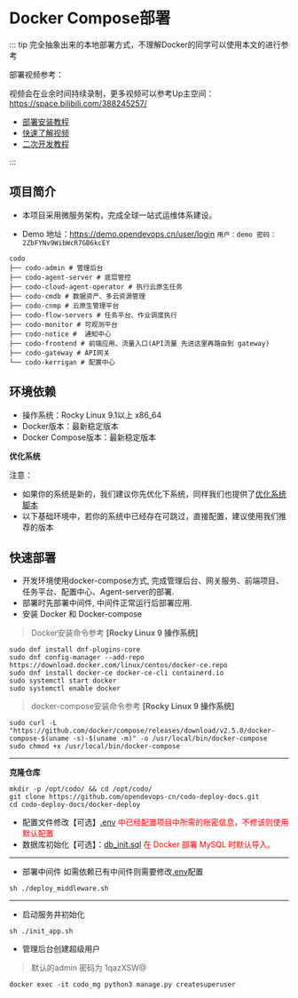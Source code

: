# Docker Compose部署

::: tip
完全抽象出来的本地部署方式，不理解Docker的同学可以使用本文的进行参考

部署视频参考：

视频会在业余时间持续录制，更多视频可以参考Up主空间：https://space.bilibili.com/388245257/

- [部署安装教程](https://www.bilibili.com/video/BV1BL4y1a7TU/)
- [快速了解视频](https://www.bilibili.com/video/BV1rp4y1v7fa/)
- [二次开发教程](https://www.bilibili.com/video/BV1Sy4y137md/)

:::

## 项目简介

- 本项目采用微服务架构，完成全球一站式运维体系建设。

- Demo 地址：https://demo.opendevops.cn/user/login  `用户：demo 密码：2ZbFYNv9WibWcR7GB6kcEY`

```text
codo
├── codo-admin # 管理后台
├── codo-agent-server # 底层管控
├── codo-cloud-agent-operator # 执行云原生任务
├── codo-cmdb # 数据资产、多云资源管理
├── codo-cnmp # 云原生管理平台
├── codo-flow-servers # 任务平台、作业调度执行
├── codo-monitor # 可观测平台
├── codo-notice #  通知中心
├── codo-frontend # 前端应用、流量入口(API流量 先进这里再路由到 gateway)
├── codo-gateway # API网关
└── codo-kerrigan # 配置中心

```

## 环境依赖

- 操作系统：Rocky Linux 9.1以上 x86_64
- Docker版本：最新稳定版本
- Docker Compose版本：最新稳定版本

**优化系统**  

注意：

- 如果你的系统是新的，我们建议你先优化下系统，同样我们也提供了[优化系统脚本](https://github.com/opendevops-cn/opendevops/tree/master/scripts/system_init_v1.sh)
- 以下基础环境中，若你的系统中已经存在可跳过，直接配置，建议使用我们推荐的版本

## 快速部署

- 开发环境使用docker-compose方式, 完成管理后台、网关服务、前端项目、任务平台、配置中心、Agent-server的部署.
- 部署时先部署中间件, 中间件正常运行后部署应用.
- 安装 Docker 和 Docker-compose
  
> Docker安装命令参考 **[Rocky Linux 9 操作系统]**

```shell
sudo dnf install dnf-plugins-core
sudo dnf config-manager --add-repo https://download.docker.com/linux/centos/docker-ce.repo
sudo dnf install docker-ce docker-ce-cli containerd.io
sudo systemctl start docker
sudo systemctl enable docker
  ```

> docker-compose安装命令参考 **[Rocky Linux 9 操作系统]**

```shell
sudo curl -L "https://github.com/docker/compose/releases/download/v2.5.0/docker-compose-$(uname -s)-$(uname -m)" -o /usr/local/bin/docker-compose
sudo chmod +x /usr/local/bin/docker-compose
```

---

**克隆仓库**  

```shell
mkdir -p /opt/codo/ && cd /opt/codo/
git clone https://github.com/opendevops-cn/codo-deploy-docs.git
cd codo-deploy-docs/docker-deploy
```

- 配置文件修改【可选】[.env](https://github.com/opendevops-cn/codo-deploy-docs/blob/main/docker-deploy/.env) <span style="color: red;">
  中已经配置项目中所需的账密信息，不修该则使用默认配置</span>
- 数据库初始化【可选】：[db_init.sql](https://github.com/opendevops-cn/codo-deploy-docs/blob/main/docker-deploy/db_init.sql) <span style="color: red;"> 在 Docker 部署 MySQL 时默认导入。

---

- 部署中间件 如需依赖已有中间件则需要修改[.env](.env)配置

```shell
sh ./deploy_middleware.sh
```

--- 

- 启动服务并初始化

```shell
sh ./init_app.sh
```

- 管理后台创建超级用户

> 默认的admin 密码为 1qazXSW@

```shell
docker exec -it codo_mg python3 manage.py createsuperuser
```
